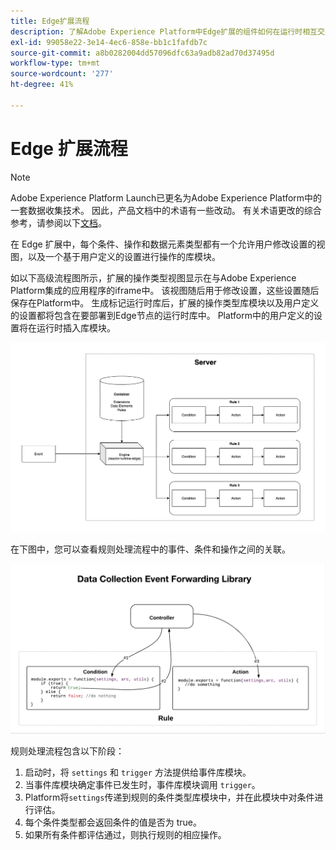 ```yaml
---
title: Edge扩展流程
description: 了解Adobe Experience Platform中Edge扩展的组件如何在运行时相互交互。
exl-id: 99058e22-3e14-4ec6-858e-bb1c1fafdb7c
source-git-commit: a8b0282004dd57096dfc63a9adb82ad70d37495d
workflow-type: tm+mt
source-wordcount: '277'
ht-degree: 41%

---
```


# Edge 扩展流程

>[!NOTE]
>
>Adobe Experience Platform Launch已更名为Adobe Experience Platform中的一套数据收集技术。 因此，产品文档中的术语有一些改动。 有关术语更改的综合参考，请参阅以下[文档](../../term-updates.md)。

在 Edge 扩展中，每个条件、操作和数据元素类型都有一个允许用户修改设置的视图，以及一个基于用户定义的设置进行操作的库模块。

如以下高级流程图所示，扩展的操作类型视图显示在与Adobe Experience Platform集成的应用程序的iframe中。 该视图随后用于修改设置，这些设置随后保存在Platform中。 生成标记运行时库后，扩展的操作类型库模块以及用户定义的设置都将包含在要部署到Edge节点的运行时库中。 Platform中的用户定义的设置将在运行时插入库模块。

![扩展流程图](../images/flow/edge/event-processing-flow.png)

在下图中，您可以查看规则处理流程中的事件、条件和操作之间的关联。

![规则处理流程图](../images/flow/edge/rule-processing-flow.png)

规则处理流程包含以下阶段：

1. 启动时，将 `settings` 和 `trigger` 方法提供给事件库模块。
1. 当事件库模块确定事件已发生时，事件库模块调用 `trigger`。
1. Platform将`settings`传递到规则的条件类型库模块中，并在此模块中对条件进行评估。
1. 每个条件类型都会返回条件的值是否为 true。
1. 如果所有条件都评估通过，则执行规则的相应操作。
